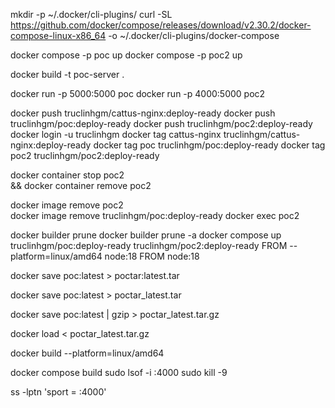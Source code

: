 mkdir -p ~/.docker/cli-plugins/
curl -SL https://github.com/docker/compose/releases/download/v2.30.2/docker-compose-linux-x86_64 -o ~/.docker/cli-plugins/docker-compose

docker compose -p poc up
docker compose -p poc2 up

docker build -t poc-server .

docker run -p 5000:5000 poc
docker run -p 4000:5000 poc2

docker push truclinhgm/cattus-nginx:deploy-ready
docker push truclinhgm/poc:deploy-ready
docker push truclinhgm/poc2:deploy-ready
docker login -u truclinhgm
docker tag cattus-nginx truclinhgm/cattus-nginx:deploy-ready
docker tag poc truclinhgm/poc:deploy-ready
docker tag poc2 truclinhgm/poc2:deploy-ready

docker container stop poc2 \
&& docker container remove poc2

docker image remove poc2 \
docker image remove truclinhgm/poc:deploy-ready
docker exec poc2


docker builder prune
docker builder prune -a
docker compose up
truclinhgm/poc:deploy-ready
truclinhgm/poc2:deploy-ready
FROM --platform=linux/amd64 node:18
FROM node:18

<!-- this one will break the names and make it unusable lmao -->
docker save poc:latest > poctar:latest.tar
<!-- this one is too heavy -->
docker save poc:latest > poctar_latest.tar
<!-- use this one u fucking idiot -->
docker save poc:latest | gzip > poctar_latest.tar.gz

docker load < poctar_latest.tar.gz 

docker build --platform=linux/amd64

docker compose build
sudo lsof -i :4000
sudo kill -9 <PID>

ss -lptn 'sport = :4000'